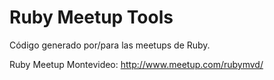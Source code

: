 # Ruby Meetup Tools

Código generado por/para las meetups de Ruby.

Ruby Meetup Montevideo:
http://www.meetup.com/rubymvd/
